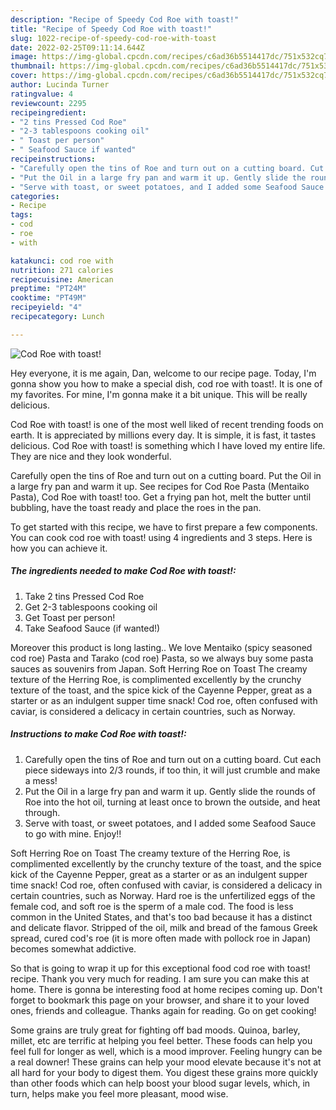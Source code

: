 ```yaml
---
description: "Recipe of Speedy Cod Roe with toast!"
title: "Recipe of Speedy Cod Roe with toast!"
slug: 1022-recipe-of-speedy-cod-roe-with-toast
date: 2022-02-25T09:11:14.644Z
image: https://img-global.cpcdn.com/recipes/c6ad36b5514417dc/751x532cq70/cod-roe-with-toast-recipe-main-photo.jpg
thumbnail: https://img-global.cpcdn.com/recipes/c6ad36b5514417dc/751x532cq70/cod-roe-with-toast-recipe-main-photo.jpg
cover: https://img-global.cpcdn.com/recipes/c6ad36b5514417dc/751x532cq70/cod-roe-with-toast-recipe-main-photo.jpg
author: Lucinda Turner
ratingvalue: 4
reviewcount: 2295
recipeingredient:
- "2 tins Pressed Cod Roe"
- "2-3 tablespoons cooking oil"
- " Toast per person"
- " Seafood Sauce if wanted"
recipeinstructions:
- "Carefully open the tins of Roe and turn out on a cutting board. Cut each piece sideways into 2/3 rounds, if too thin, it will just crumble and make a mess!"
- "Put the Oil in a large fry pan and warm it up. Gently slide the rounds of Roe into the hot oil, turning at least once to brown the outside, and heat through."
- "Serve with toast, or sweet potatoes, and I added some Seafood Sauce to go with mine. Enjoy!!"
categories:
- Recipe
tags:
- cod
- roe
- with

katakunci: cod roe with 
nutrition: 271 calories
recipecuisine: American
preptime: "PT24M"
cooktime: "PT49M"
recipeyield: "4"
recipecategory: Lunch

---
```



![Cod Roe with toast!](https://img-global.cpcdn.com/recipes/c6ad36b5514417dc/751x532cq70/cod-roe-with-toast-recipe-main-photo.jpg)

Hey everyone, it is me again, Dan, welcome to our recipe page. Today, I'm gonna show you how to make a special dish, cod roe with toast!. It is one of my favorites. For mine, I'm gonna make it a bit unique. This will be really delicious.

Cod Roe with toast! is one of the most well liked of recent trending foods on earth. It is appreciated by millions every day. It is simple, it is fast, it tastes delicious. Cod Roe with toast! is something which I have loved my entire life. They are nice and they look wonderful.

Carefully open the tins of Roe and turn out on a cutting board. Put the Oil in a large fry pan and warm it up. See recipes for Cod Roe Pasta (Mentaiko Pasta), Cod Roe with toast! too. Get a frying pan hot, melt the butter until bubbling, have the toast ready and place the roes in the pan.


To get started with this recipe, we have to first prepare a few components. You can cook cod roe with toast! using 4 ingredients and 3 steps. Here is how you can achieve it.

<!--inarticleads1-->

##### The ingredients needed to make Cod Roe with toast!:

1. Take 2 tins Pressed Cod Roe
1. Get 2-3 tablespoons cooking oil
1. Get  Toast per person!
1. Take  Seafood Sauce (if wanted!)


Moreover this product is long lasting.. We love Mentaiko (spicy seasoned cod roe) Pasta and Tarako (cod roe) Pasta, so we always buy some pasta sauces as souvenirs from Japan. Soft Herring Roe on Toast The creamy texture of the Herring Roe, is complimented excellently by the crunchy texture of the toast, and the spice kick of the Cayenne Pepper, great as a starter or as an indulgent supper time snack! Cod roe, often confused with caviar, is considered a delicacy in certain countries, such as Norway. 

<!--inarticleads2-->

##### Instructions to make Cod Roe with toast!:

1. Carefully open the tins of Roe and turn out on a cutting board. Cut each piece sideways into 2/3 rounds, if too thin, it will just crumble and make a mess!
1. Put the Oil in a large fry pan and warm it up. Gently slide the rounds of Roe into the hot oil, turning at least once to brown the outside, and heat through.
1. Serve with toast, or sweet potatoes, and I added some Seafood Sauce to go with mine. Enjoy!!


Soft Herring Roe on Toast The creamy texture of the Herring Roe, is complimented excellently by the crunchy texture of the toast, and the spice kick of the Cayenne Pepper, great as a starter or as an indulgent supper time snack! Cod roe, often confused with caviar, is considered a delicacy in certain countries, such as Norway. Hard roe is the unfertilized eggs of the female cod, and soft roe is the sperm of a male cod. The food is less common in the United States, and that&#39;s too bad because it has a distinct and delicate flavor. Stripped of the oil, milk and bread of the famous Greek spread, cured cod&#39;s roe (it is more often made with pollock roe in Japan) becomes somewhat addictive. 

So that is going to wrap it up for this exceptional food cod roe with toast! recipe. Thank you very much for reading. I am sure you can make this at home. There is gonna be interesting food at home recipes coming up. Don't forget to bookmark this page on your browser, and share it to your loved ones, friends and colleague. Thanks again for reading. Go on get cooking!

Some grains are truly great for fighting off bad moods. Quinoa, barley, millet, etc are terrific at helping you feel better. These foods can help you feel full for longer as well, which is a mood improver. Feeling hungry can be a real downer! These grains can help your mood elevate because it's not at all hard for your body to digest them. You digest these grains more quickly than other foods which can help boost your blood sugar levels, which, in turn, helps make you feel more pleasant, mood wise.

